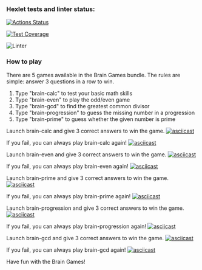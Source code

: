 ### Hexlet tests and linter status:
[![Actions Status](https://github.com/asagafonov/python-project-lvl1/workflows/hexlet-check/badge.svg)](https://github.com/asagafonov/python-project-lvl1/actions)

[![Test Coverage](https://api.codeclimate.com/v1/badges/927452a92bbbe98fba2c/test_coverage)](https://codeclimate.com/github/asagafonov/python-project-lvl1/test_coverage)

![Linter](https://github.com/asagafonov/python-project-lvl1/actions/workflows/linter.yml/badge.svg)


### How to play

There are 5 games available in the Brain Games bundle.
The rules are simple: answer 3 questions in a row to win.
1. Type "brain-calc" to test your basic math skills
2. Type "brain-even" to play the odd/even game
3. Type "brain-gcd" to find the greatest common divisor
4. Type "brain-progression" to guess the missing number in a progression
5. Type "brain-prime" to guess whether the given number is prime

Launch brain-calc and give 3 correct answers to win the game.
[![asciicast](https://asciinema.org/a/pwyYqF11PrXBk26CmvObL4IJZ.svg)](https://asciinema.org/a/pwyYqF11PrXBk26CmvObL4IJZ)

If you fail, you can always play brain-calc again!
[![asciicast](https://asciinema.org/a/CiPWrpJ5UmVI528GA3RJRDYXL.svg)](https://asciinema.org/a/CiPWrpJ5UmVI528GA3RJRDYXL)

Launch brain-even and give 3 correct answers to win the game.
[![asciicast](https://asciinema.org/a/NYrUl7kqMf79DCeGmzkXb3WBn.svg)](https://asciinema.org/a/NYrUl7kqMf79DCeGmzkXb3WBn)

If you fail, you can always play brain-even again!
[![asciicast](https://asciinema.org/a/HoOIDEEVcxsW2qZqqNImQqtmd.svg)](https://asciinema.org/a/HoOIDEEVcxsW2qZqqNImQqtmd)

Launch brain-prime and give 3 correct answers to win the game.
[![asciicast](https://asciinema.org/a/jZ4o2KlUlp1Kr9H33AYWPbEca.svg)](https://asciinema.org/a/jZ4o2KlUlp1Kr9H33AYWPbEca)

If you fail, you can always play brain-prime again!
[![asciicast](https://asciinema.org/a/poYfAq8vCX15aEEMotl7NRHuB.svg)](https://asciinema.org/a/poYfAq8vCX15aEEMotl7NRHuB)

Launch brain-progression and give 3 correct answers to win the game.
[![asciicast](https://asciinema.org/a/b8jfqm2Md2nbyTqsYeWuLRLcc.svg)](https://asciinema.org/a/b8jfqm2Md2nbyTqsYeWuLRLcc)

If you fail, you can always play brain-progression again!
[![asciicast](https://asciinema.org/a/hnhQqvvVaxw9Ezgg6S7CY0DKu.svg)](https://asciinema.org/a/hnhQqvvVaxw9Ezgg6S7CY0DKu)

Launch brain-gcd and give 3 correct answers to win the game.
[![asciicast](https://asciinema.org/a/RhRTOXyrhn7x33uVZnkugz9de.svg)](https://asciinema.org/a/RhRTOXyrhn7x33uVZnkugz9de)

If you fail, you can always play brain-gcd again!
[![asciicast](https://asciinema.org/a/SHoUqJ8L5uZrGAKd56EveNFIj.svg)](https://asciinema.org/a/SHoUqJ8L5uZrGAKd56EveNFIj)

Have fun with the Brain Games!

